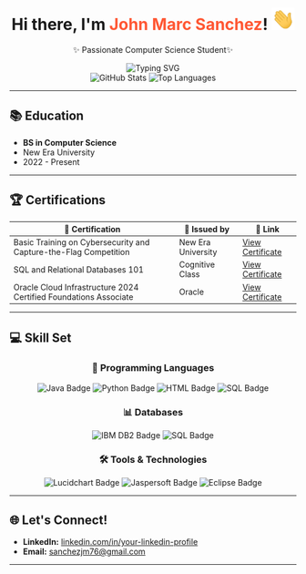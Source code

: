 <h1 align="center">Hi there, I'm <span style="color:#FF5733;">John Marc Sanchez</span>! <img src="https://raw.githubusercontent.com/ABSphreak/ABSphreak/master/gifs/Hi.gif" width="40px" alt="Waving hand"></h1>

<p align="center">
✨ Passionate Computer Science Student✨
</p>

<div align="center">
  <img src="https://readme-typing-svg.herokuapp.com?font=Fira+Code&weight=600&size=22&duration=4000&pause=1000&color=FF5733&center=true&vCenter=true&width=435&lines=Welcome+to+my+GitHub!;Let's+build+something+amazing!;Never+stop+learning+%F0%9F%9A%80" alt="Typing SVG">
</div>


<div align="center">
    <img alt="GitHub Stats" src="https://github-readme-stats.vercel.app/api?username=jmSanchezzz&show_icons=true&theme=radical" width="48%"/>
    <img alt="Top Languages" src="https://github-readme-stats.vercel.app/api/top-langs/?username=jmSanchezzz&layout=compact&theme=radical" width="48%"/>
</div>

---

<h2>📚 Education</h2>
<ul>
    <li><strong>BS in Computer Science</strong></li>
    <li>New Era University</li>
    <li>2022 - Present</li>
</ul>

---

<h2>🏆 Certifications</h2>

<table align="center">
    <thead>
        <tr>
            <th>📜 Certification</th>
            <th>🏢 Issued by</th>
            <th>🔗 Link</th>
        </tr>
    </thead>
    <tbody>
        <tr>
            <td>Basic Training on Cybersecurity and Capture-the-Flag Competition</td>
            <td>New Era University</td>
            <td><a href="https://drive.google.com/file/d/1esiw_gtfQjs6rJlP8O2v7FidecgN8Q3j/view?usp=sharing" target="_blank">View Certificate</a></td>
        </tr>
        <tr>
            <td>SQL and Relational Databases 101</td>
            <td>Cognitive Class</td>
            <td><a href="https://courses.cognitiveclass.ai/certificates/6d85742191544dfea0dd93ca0da178bf" target="_blank">View Certificate</a></td>
        </tr>
        <tr>
            <td>Oracle Cloud Infrastructure 2024 Certified Foundations Associate</td>
            <td>Oracle</td>
            <td><a href="https://catalog-education.oracle.com/ords/certview/sharebadge?id=C33418A20500C8FAE9EDD29DEA8B12678B64D47B7E7DC0DAAD30FB99FB9FB9A5" target="_blank">View Certificate</a></td>
        </tr>
    </tbody>
</table>


---

<h2>💻 Skill Set</h2>

<div align="center">
  <h3>🚀 Programming Languages</h3>
  <p>
    <img src="https://img.shields.io/badge/Java-%23ED8B00.svg?style=flat&logo=java&logoColor=white" alt="Java Badge"/>
    <img src="https://img.shields.io/badge/Python-%2314354C.svg?style=flat&logo=python&logoColor=white" alt="Python Badge"/>
    <img src="https://img.shields.io/badge/HTML-%23E34F26.svg?style=flat&logo=html5&logoColor=white" alt="HTML Badge"/>
    <img src="https://img.shields.io/badge/SQL-%234169E1.svg?style=flat&logo=postgresql&logoColor=white" alt="SQL Badge"/>
  </p>

  <h3>📊 Databases</h3>
  <p>
    <img src="https://img.shields.io/badge/IBM%20DB2-%2300545E.svg?style=flat&logo=ibm&logoColor=white" alt="IBM DB2 Badge"/>
    <img src="https://img.shields.io/badge/SQL-%234169E1.svg?style=flat&logo=mysql&logoColor=white" alt="SQL Badge"/>
  </p>

  <h3>🛠 Tools & Technologies</h3>
  <p>
    <img src="https://img.shields.io/badge/Lucidchart-%23F88C00.svg?style=flat&logo=lucidchart&logoColor=white" alt="Lucidchart Badge"/>
    <img src="https://img.shields.io/badge/Jaspersoft-%23223A66.svg?style=flat&logo=apache&logoColor=white" alt="Jaspersoft Badge"/>
    <img src="https://img.shields.io/badge/Eclipse-%232C2255.svg?style=flat&logo=eclipse&logoColor=white" alt="Eclipse Badge"/>
  </p>
</div>


---

<h2>🌐 Let's Connect!</h2>
<ul>
    <li><strong>LinkedIn:</strong> <a href="https://www.linkedin.com/in/your-linkedin-profile" target="_blank">linkedin.com/in/your-linkedin-profile</a></li>
    <li><strong>Email:</strong> <a href="mailto:sanchezjm76@gmail.com">sanchezjm76@gmail.com</a></li>
</ul>

---


